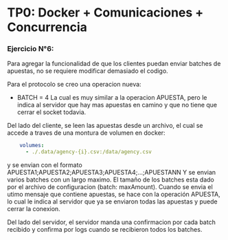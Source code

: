 # TP0: Docker + Comunicaciones + Concurrencia

### Ejercicio N°6:

Para agregar la funcionalidad de que los clientes puedan enviar batches de apuestas, no se requiere modificar demasiado el codigo.

Para el protocolo se creo una operacion nueva:
- BATCH = 4 
La cual es muy similar a la operacion APUESTA, pero le indica al servidor que hay mas apuestas en camino y que no tiene que cerrar el socket todavia.

Del lado del cliente, se leen las apuestas desde un archivo, el cual se accede a traves de una montura de volumen en docker:
```yaml
    volumes:
      - ./.data/agency-{i}.csv:/data/agency.csv
```

y se envian con el formato APUESTA1;APUESTA2;APUESTA3;APUESTA4;...;APUESTANN
Y se envian varios batches con un largo maximo.
El tamaño de los batches esta dado por el archivo de configuracion (batch: maxAmount).
Cuando se envia el utimo mensaje que contiene apuestas, se hace con la operación APUESTA, lo cual le indica al servidor que ya se enviaron todas las apuestas y puede cerrar la conexion.


Del lado del servidor, el servidor manda una confirmacion por cada batch recibido y confirma por logs cuando se recibieron todos los batches.